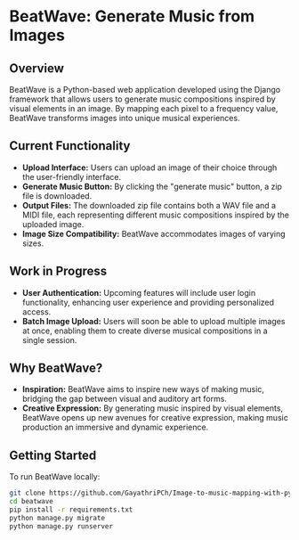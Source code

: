 # BeatWave: Generate Music from Images

## Overview

BeatWave is a Python-based web application developed using the Django framework that allows users to generate music compositions inspired by visual elements in an image. By mapping each pixel to a frequency value, BeatWave transforms images into unique musical experiences.

## Current Functionality

- **Upload Interface:** Users can upload an image of their choice through the user-friendly interface.
- **Generate Music Button:** By clicking the "generate music" button, a zip file is downloaded.
- **Output Files:** The downloaded zip file contains both a WAV file and a MIDI file, each representing different music compositions inspired by the uploaded image.
- **Image Size Compatibility:** BeatWave accommodates images of varying sizes.

## Work in Progress

- **User Authentication:** Upcoming features will include user login functionality, enhancing user experience and providing personalized access.
- **Batch Image Upload:** Users will soon be able to upload multiple images at once, enabling them to create diverse musical compositions in a single session.

## Why BeatWave?

- **Inspiration:** BeatWave aims to inspire new ways of making music, bridging the gap between visual and auditory art forms.
- **Creative Expression:** By generating music inspired by visual elements, BeatWave opens up new avenues for creative expression, making music production an immersive and dynamic experience.

## Getting Started

To run BeatWave locally:

```bash
git clone https://github.com/GayathriPCh/Image-to-music-mapping-with-python-libraries.git
cd beatwave
pip install -r requirements.txt
python manage.py migrate
python manage.py runserver
